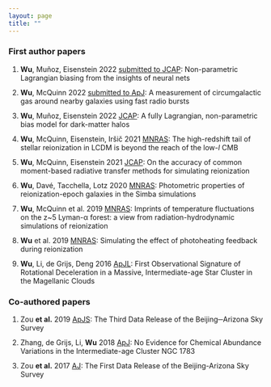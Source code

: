 ```yaml
---
layout: page
title: ""
---
```


<style>
li {
    margin-bottom: 12px;
}
</style>

### First author papers

<ol>
<li><b>Wu</b>, Mun&#771;oz, Eisenstein 2022 <a href="https://ui.adsabs.harvard.edu/abs/2022arXiv221208095W/abstract">submitted to JCAP</a>: Non-parametric Lagrangian biasing from the insights of neural nets</li>

<li><b>Wu</b>, McQuinn 2022 <a href="https://ui.adsabs.harvard.edu/abs/2022arXiv220904455W/abstract">submitted to ApJ</a>: A measurement of circumgalactic gas around nearby galaxies using fast radio bursts</li>

<li><b>Wu</b>, Mun&#771;oz, Eisenstein 2022 <a href="https://ui.adsabs.harvard.edu/abs/2022JCAP...02..002W/abstract">JCAP</a>: A fully Lagrangian, non-parametric bias model for dark-matter halos</li>

<li><b>Wu</b>, McQuinn, Eisenstein, Irs&#780;ic&#780; 2021 <a href="https://ui.adsabs.harvard.edu/abs/2021MNRAS.508.2784W/abstract">MNRAS</a>: The high-redshift tail of stellar reionization in LCDM is beyond the reach of the low-<var>l</var> CMB</li>

<li><b>Wu</b>, McQuinn, Eisenstein 2021 <a href="https://ui.adsabs.harvard.edu/abs/2021JCAP...02..042W/abstract">JCAP</a>: On the accuracy of common moment-based radiative transfer methods for simulating reionization</li>

<li><b>Wu</b>, Dave&#769;, Tacchella, Lotz 2020 <a href="https://ui.adsabs.harvard.edu/abs/2020MNRAS.494.5636W/abstract">MNRAS</a>: Photometric properties of reionization-epoch galaxies in the Simba simulations</li>

<li><b>Wu</b>, McQuinn et al. 2019 <a href="https://ui.adsabs.harvard.edu/abs/2019MNRAS.490.3177W/abstract">MNRAS</a>: Imprints of temperature fluctuations on the z&#126;5 Lyman-&alpha; forest: a view from radiation-hydrodynamic simulations of reionization</li>

<li><b>Wu</b> et al. 2019 <a href="https://ui.adsabs.harvard.edu/abs/2019MNRAS.488..419W/abstract">MNRAS</a>: Simulating the effect of photoheating feedback during reionization</li>

<li><b>Wu</b>, Li, de Grijs, Deng 2016 <a href="https://ui.adsabs.harvard.edu/abs/2016ApJ...826L..14W/abstract">ApJL</a>: First Observational Signature of Rotational Deceleration in a Massive, Intermediate-age Star Cluster in the Magellanic Clouds</li>
</ol>

### Co-authored papers

<ol>
<li>Zou <b>et al.</b> 2019 <a href="https://ui.adsabs.harvard.edu/abs/2019ApJS..245....4Z/abstract">ApJS</a>: The Third Data Release of the Beijing─Arizona Sky Survey</li>

<li>Zhang, de Grijs, Li, <b>Wu</b> 2018 <a href="https://ui.adsabs.harvard.edu/abs/2018ApJ...853..186Z/abstract">ApJ</a>: No Evidence for Chemical Abundance Variations in the Intermediate-age Cluster NGC 1783</li>

<li>Zou <b>et al.</b> 2017 <a href="https://ui.adsabs.harvard.edu/abs/2017AJ....153..276Z/abstract">AJ</a>: The First Data Release of the Beijing-Arizona Sky Survey</li>
</ol>

